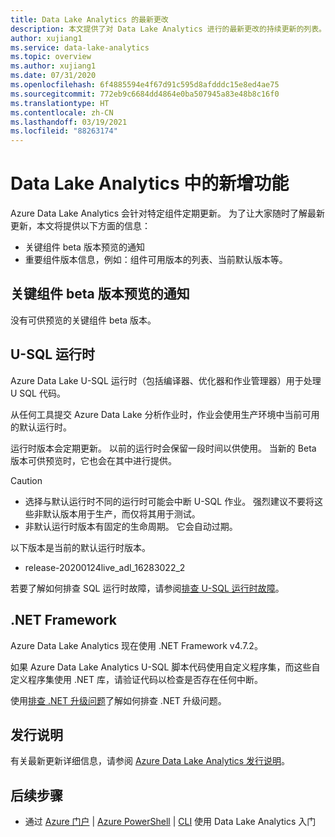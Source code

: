 ```yaml
---
title: Data Lake Analytics 的最新更改
description: 本文提供了对 Data Lake Analytics 进行的最新更改的持续更新的列表。
author: xujiang1
ms.service: data-lake-analytics
ms.topic: overview
ms.author: xujiang1
ms.date: 07/31/2020
ms.openlocfilehash: 6f4885594e4f67d91c595d8afdddc15e8ed4ae75
ms.sourcegitcommit: 772eb9c6684dd4864e0ba507945a83e48b8c16f0
ms.translationtype: HT
ms.contentlocale: zh-CN
ms.lasthandoff: 03/19/2021
ms.locfileid: "88263174"
---
```

# <a name="whats-new-in-data-lake-analytics"></a>Data Lake Analytics 中的新增功能

Azure Data Lake Analytics 会针对特定组件定期更新。 为了让大家随时了解最新更新，本文将提供以下方面的信息：

- 关键组件 beta 版本预览的通知
- 重要组件版本信息，例如：组件可用版本的列表、当前默认版本等。


## <a name="notification-of-key-component-beta-preview"></a>关键组件 beta 版本预览的通知

没有可供预览的关键组件 beta 版本。 

## <a name="u-sql-runtime"></a>U-SQL 运行时

Azure Data Lake U-SQL 运行时（包括编译器、优化器和作业管理器）用于处理 U SQL 代码。

从任何工具提交 Azure Data Lake 分析作业时，作业会使用生产环境中当前可用的默认运行时。 

运行时版本会定期更新。 以前的运行时会保留一段时间以供使用。 当新的 Beta 版本可供预览时，它也会在其中进行提供。

> [!CAUTION]
> - 选择与默认运行时不同的运行时可能会中断 U-SQL 作业。 强烈建议不要将这些非默认版本用于生产，而仅将其用于测试。
> - 非默认运行时版本有固定的生命周期。 它会自动过期。

以下版本是当前的默认运行时版本。

- release-20200124live_adl_16283022_2

若要了解如何排查 SQL 运行时故障，请参阅[排查 U-SQL 运行时故障](runtime-troubleshoot.md)。

## <a name="net-framework"></a>.NET Framework

Azure Data Lake Analytics 现在使用 .NET Framework v4.7.2。 

如果 Azure Data Lake Analytics U-SQL 脚本代码使用自定义程序集，而这些自定义程序集使用 .NET 库，请验证代码以检查是否存在任何中断。

使用[排查 .NET 升级问题](runtime-troubleshoot.md)了解如何排查 .NET 升级问题。

## <a name="release-note"></a>发行说明

有关最新更新详细信息，请参阅 [Azure Data Lake Analytics 发行说明](https://github.com/Azure/AzureDataLake/tree/master/docs/Release_Notes)。


## <a name="next-steps"></a>后续步骤

* 通过 [Azure 门户](data-lake-analytics-get-started-portal.md) | [Azure PowerShell](data-lake-analytics-get-started-powershell.md) | [CLI](data-lake-analytics-get-started-cli.md) 使用 Data Lake Analytics 入门

